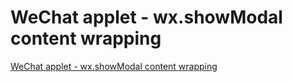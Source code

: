 # WeChat applet - wx.showModal content wrapping
[WeChat applet - wx.showModal content wrapping](https://aiwithcloud.com/2022/09/16/wechat_applet___wx-showmodal_content_wrapping/)